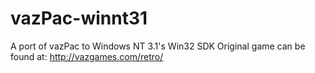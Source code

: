 # vazPac-winnt31
A port of vazPac to Windows NT 3.1's Win32 SDK
Original game can be found at: http://vazgames.com/retro/
